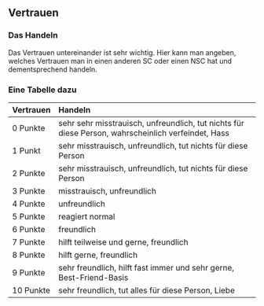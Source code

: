 ## Vertrauen

### Das Handeln

Das Vertrauen untereinander ist sehr wichtig. Hier kann man angeben, welches Vertrauen man in einen anderen SC oder einen NSC hat und dementsprechend handeln.

### Eine Tabelle dazu

| Vertrauen | Handeln |
| :--- | :--- |
| 0 Punkte | sehr sehr misstrauisch, unfreundlich, tut nichts für diese Person, wahrscheinlich verfeindet, Hass |
| 1 Punkt | sehr misstrauisch, unfreundlich, tut nichts für diese Person |
| 2 Punkte | sehr misstrauisch, unfreundlich, tut nichts für diese Person |
| 3 Punkte | misstrauisch, unfreundlich |
| 4 Punkte | unfreundlich |
| 5 Punkte | reagiert normal |
| 6 Punkte | freundlich |
| 7 Punkte | hilft teilweise und gerne, freundlich |
| 8 Punkte | hilft gerne, freundlich |
| 9 Punkte | sehr freundlich, hilft fast immer und sehr gerne, Best-Friend-Basis |
| 10 Punkte | sehr freundlich, tut alles für diese Person, Liebe |

